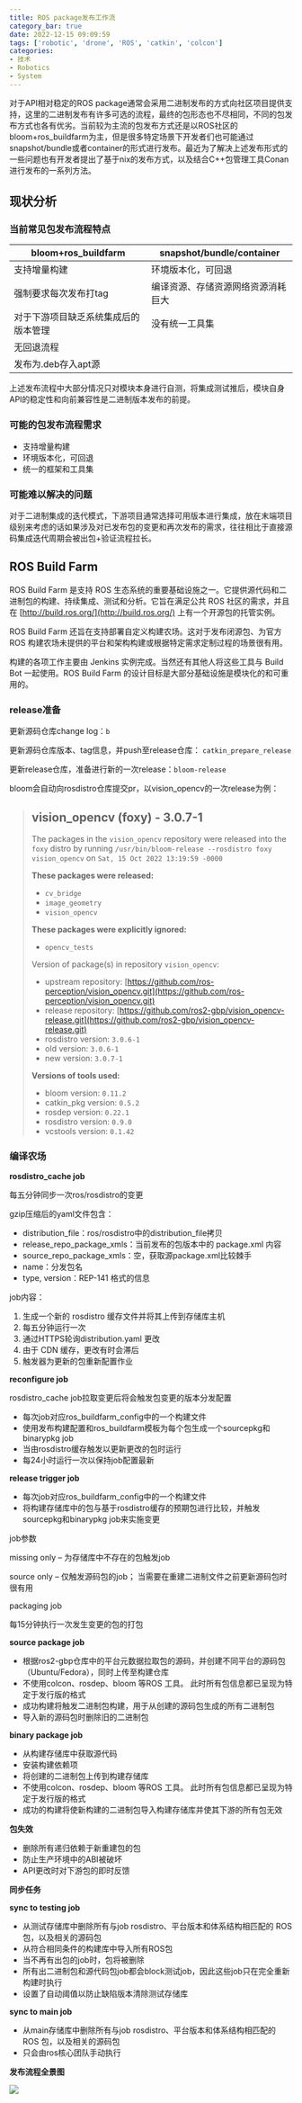 ```yaml
---
title: ROS package发布工作流
category_bar: true
date: 2022-12-15 09:09:59
tags: ['robotic', 'drone', 'ROS', 'catkin', 'colcon']
categories:
- 技术
- Robotics
- System
---
```

对于API相对稳定的ROS package通常会采用二进制发布的方式向社区项目提供支持，这里的二进制发布有许多可选的流程，最终的包形态也不尽相同，不同的包发布方式也各有优劣。当前较为主流的包发布方式还是以ROS社区的bloom+ros_buildfarm为主，但是很多特定场景下开发者们也可能通过snapshot/bundle或者container的形式进行发布。最近为了解决上述发布形式的一些问题也有开发者提出了基于nix的发布方式，以及结合C++包管理工具Conan进行发布的一系列方法。

## 现状分析

### 当前常见包发布流程特点

| bloom+ros_buildfarm                  | snapshot/bundle/container          |
| ------------------------------------ | ---------------------------------- |
| 支持增量构建                         | 环境版本化，可回退                 |
| 强制要求每次发布打tag                | 编译资源、存储资源网络资源消耗巨大 |
| 对于下游项目缺乏系统集成后的版本管理 | 没有统一工具集                     |
| 无回退流程                           |                                    |
| 发布为.deb存入apt源                  |                                    |

上述发布流程中大部分情况只对模块本身进行自测，将集成测试推后，模块自身API的稳定性和向前兼容性是二进制版本发布的前提。

### 可能的包发布流程需求

* 支持增量构建
* 环境版本化，可回退
* 统一的框架和工具集

### 可能难以解决的问题

对于二进制集成的迭代模式，下游项目通常选择可用版本进行集成，放在末端项目级别来考虑的话如果涉及对已发布包的变更和再次发布的需求，往往相比于直接源码集成迭代周期会被出包+验证流程拉长。

## ROS Build Farm

ROS Build Farm 是支持 ROS 生态系统的重要基础设施之一。它提供源代码和二进制包的构建、持续集成、测试和分析。它旨在满足公共 ROS 社区的需求，并且在 [http://build.ros.org/](http://build.ros.org/) 上有一个开源包的托管实例。

ROS Build Farm 还旨在支持部署自定义构建农场。这对于发布闭源包、为官方 ROS 构建农场未提供的平台和架构构建或根据特定需求定制过程的场景很有用。

构建的各项工作主要由 Jenkins 实例完成。当然还有其他人将这些工具与 Build Bot 一起使用。ROS Build Farm 的设计目标是大部分基础设施是模块化的和可重用的。

### release准备

更新源码仓库change log：`b`

更新源码仓库版本、tag信息，并push至release仓库： `catkin_prepare_release`

更新release仓库，准备进行新的一次release：`bloom-release`

bloom会自动向rosdistro仓库提交pr，以vision_opencv的一次release为例：

> ## vision_opencv (foxy) - 3.0.7-1
>
> The packages in the `vision_opencv` repository were released into the `foxy` distro by running `/usr/bin/bloom-release --rosdistro foxy vision_opencv` on `Sat, 15 Oct 2022 13:19:59 -0000`
>
> **These packages were released:**
>
> * `cv_bridge`
> * `image_geometry`
> * `vision_opencv`
>
> **These packages were explicitly ignored:**
>
> * `opencv_tests`
>
> Version of package(s) in repository `vision_opencv`:
>
> * upstream repository: [https://github.com/ros-perception/vision_opencv.git](https://github.com/ros-perception/vision_opencv.git)
> * release repository: [https://github.com/ros2-gbp/vision_opencv-release.git](https://github.com/ros2-gbp/vision_opencv-release.git)
> * rosdistro version: `3.0.6-1`
> * old version: `3.0.6-1`
> * new version: `3.0.7-1`
>
> **Versions of tools used:**
>
> * bloom version:  `0.11.2`
> * catkin_pkg version: `0.5.2`
> * rosdep version: `0.22.1`
> * rosdistro version: `0.9.0`
> * vcstools version: `0.1.42`

### 编译农场

**rosdistro_cache job**

每五分钟同步一次ros/rosdistro的变更

gzip压缩后的yaml文件包含：

* distribution_file：ros/rosdistro中的distribution_file拷贝
* release_repo_package_xmls：当前发布的包版本中的 package.xml 内容
* source_repo_package_xmls：空，获取源package.xml比较棘手
* name：分发包名
* type, version：REP-141 格式的信息

job内容：

1. 生成一个新的 rosdistro 缓存文件并将其上传到存储库主机
2. 每五分钟运行一次
3. 通过HTTPS轮询distribution.yaml 更改
4. 由于 CDN 缓存，更改有时会滞后
5. 触发器为更新的包重新配置作业

**reconfigure job**

rosdistro_cache job拉取变更后将会触发包变更的版本分发配置

* 每次job对应ros_buildfarm_config中的一个构建文件
* 使用发布构建配置和ros_buildfarm模板为每个包生成一个sourcepkg和binarypkg job
* 当由rosdistro缓存触发以更新更改的包时运行
* 每24小时运行一次以保持job配置最新

**release trigger job**

* 每次job对应ros_buildfarm_config中的一个构建文件
* 将构建存储库中的包与基于rosdistro缓存的预期包进行比较，并触发sourcepkg和binarypkg job来实施变更

job参数

missing only – 为存储库中不存在的包触发job

source only – 仅触发源码包的job； 当需要在重建二进制文件之前更新源码包时很有用

packaging job

每15分钟执行一次发生变更的包的打包

**source package job**

* 根据ros2-gbp仓库中的平台元数据拉取包的源码，并创建不同平台的源码包（Ubuntu/Fedora），同时上传至构建仓库
* 不使用colcon、rosdep、bloom 等ROS 工具。 此时所有包信息都已呈现为特定于发行版的格式
* 成功构建将触发二进制包构建，用于从创建的源码包生成的所有二进制包
* 导入新的源码包时删除旧的二进制包

**binary package job**

* 从构建存储库中获取源代码
* 安装构建依赖项
* 将创建的二进制包上传到构建存储库
* 不使用colcon、rosdep、bloom 等ROS 工具。 此时所有包信息都已呈现为特定于发行版的格式
* 成功的构建将使新构建的二进制包导入构建存储库并使其下游的所有包无效

**包失效**

* 删除所有递归依赖于新重建包的包
* 防止生产环境中的ABI被破坏
* API更改时对下游包的即时反馈

**同步任务**

**sync to testing job**

* 从测试存储库中删除所有与job rosdistro、平台版本和体系结构相匹配的 ROS 包，以及相关的源码包
* 从符合相同条件的构建库中导入所有ROS包
* 当不再有出包的job时，包将被删除
* 所有出二进制包和源代码包job都会block测试job，因此这些job只在完全重新构建时执行
* 设置了自动阈值以防止缺陷版本清除测试存储库

**sync to main job**

* 从main存储库中删除所有与job rosdistro、平台版本和体系结构相匹配的 ROS 包，以及相关的源码包
* 只会由ros核心团队手动执行

**发布流程全景图**

![](https://wpcos-1300629776.cos.ap-chengdu.myqcloud.com/Gallery/PicGo/202212182314038.png)
